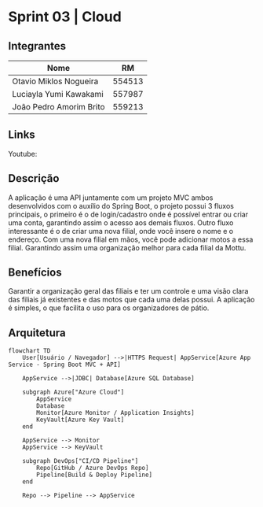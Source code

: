 # Sprint 03 | Cloud

## Integrantes

| Nome |  RM  |
| ---- | :--: |
| Otavio Miklos Nogueira | 554513 |
| Luciayla Yumi Kawakami | 557987 |
| João Pedro Amorim Brito | 559213 |


## Links
Youtube: 

## Descrição
A aplicação é uma API juntamente com um projeto MVC ambos desenvolvidos com o auxílio do Spring Boot, o projeto possui 3 fluxos principais, o primeiro é o de login/cadastro onde é possível entrar ou criar uma conta, garantindo assim o acesso aos demais fluxos. Outro fluxo interessante é o de criar uma nova filial, onde você insere o nome e o endereço. Com uma nova filial em mãos, você pode adicionar motos a essa filial. Garantindo assim uma organização melhor para cada filial da Mottu.

## Benefícios
Garantir a organização geral das filiais e ter um controle e uma visão clara das filiais já existentes e das motos que cada uma delas possui. A aplicação é simples, o que facilita o uso para os organizadores de pátio.


## Arquitetura 

```mermaid
flowchart TD
    User[Usuário / Navegador] -->|HTTPS Request| AppService[Azure App Service - Spring Boot MVC + API]

    AppService -->|JDBC| Database[Azure SQL Database]

    subgraph Azure["Azure Cloud"]
        AppService
        Database
        Monitor[Azure Monitor / Application Insights]
        KeyVault[Azure Key Vault]
    end

    AppService --> Monitor
    AppService --> KeyVault

    subgraph DevOps["CI/CD Pipeline"]
        Repo[GitHub / Azure DevOps Repo]
        Pipeline[Build & Deploy Pipeline]
    end

    Repo --> Pipeline --> AppService

```